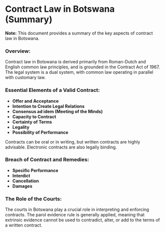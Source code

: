 # Contract Law in Botswana (Summary)

**Note:** This document provides a summary of the key aspects of contract law in Botswana.

### Overview:

Contract law in Botswana is derived primarily from Roman-Dutch and English common law principles, and is grounded in the Contract Act of 1967. The legal system is a dual system, with common law operating in parallel with customary law.

### Essential Elements of a Valid Contract:

*   **Offer and Acceptance**
*   **Intention to Create Legal Relations**
*   **Consensus ad idem (Meeting of the Minds)**
*   **Capacity to Contract**
*   **Certainty of Terms**
*   **Legality**
*   **Possibility of Performance**

Contracts can be oral or in writing, but written contracts are highly advisable. Electronic contracts are also legally binding.

### Breach of Contract and Remedies:

*   **Specific Performance**
*   **Interdict**
*   **Cancellation**
*   **Damages**

### The Role of the Courts:

The courts in Botswana play a crucial role in interpreting and enforcing contracts. The parol evidence rule is generally applied, meaning that extrinsic evidence cannot be used to contradict, alter, or add to the terms of a written contract.

